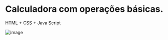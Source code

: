 # Calculadora com operações básicas. 

HTML + CSS + Java Script


![image](https://user-images.githubusercontent.com/6372185/197368522-fcab456e-3554-48f4-88a2-cd0a81fd0e74.png)
